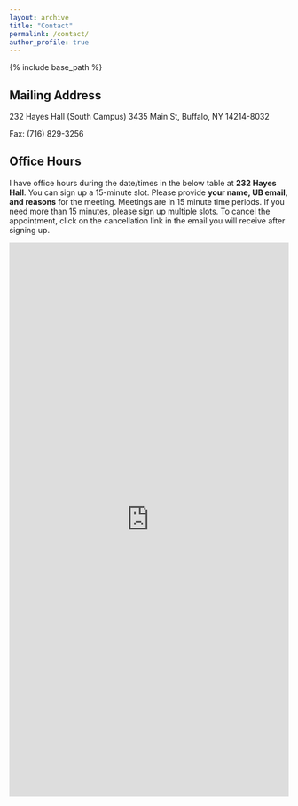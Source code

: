 ```yaml
---
layout: archive
title: "Contact"
permalink: /contact/
author_profile: true
---
```


{% include base_path %}

## Mailing Address
232 Hayes Hall (South Campus)
3435 Main St, Buffalo, NY 14214-8032

Fax: (716) 829-3256

## Office Hours
I have office hours during the date/times in the below table at **232 Hayes Hall**. You can sign up a 15-minute slot. Please provide **your name, UB email, and reasons** for the meeting. Meetings are in 15 minute time periods. If you need more than 15 minutes, please sign up multiple slots. To cancel the appointment, click on the cancellation link in the email you will receive after signing up.
  
<iframe src="https://bumjoon.youcanbook.me/?noframe=true&skipHeaderFooter=true" style="width:100%;height:1000px;border:0px;background-color:transparent;" frameborder="0" allowtransparency="true" onload="keepInView(this);"></iframe>
<script>function keepInView(item) {if((document.documentElement&&document.documentElement.scrollTop)||document.body.scrollTop>item.offsetTop)item.scrollIntoView();}</script>